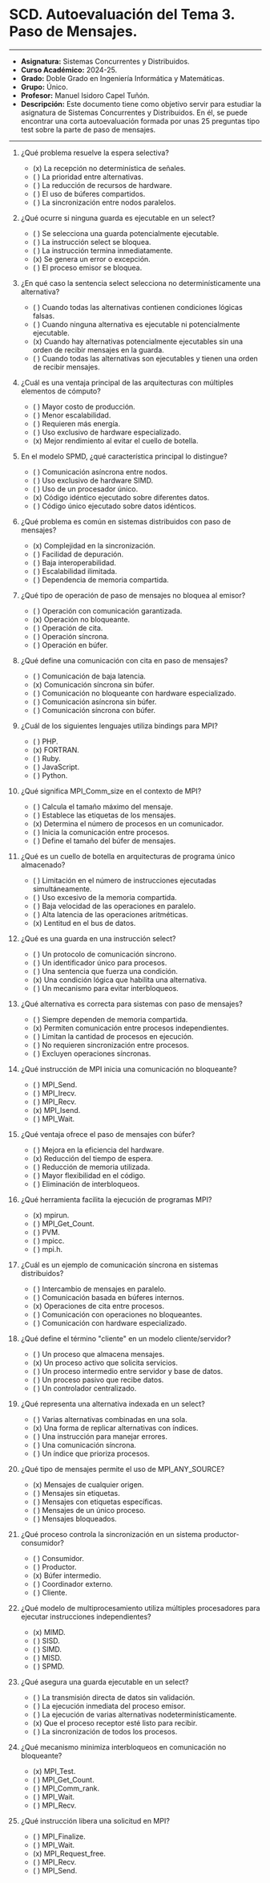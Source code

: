<br>

# SCD. Autoevaluación del Tema 3. Paso de Mensajes.

***

- **Asignatura:** Sistemas Concurrentes y Distribuidos.
- **Curso Académico:** 2024-25.
- **Grado:** Doble Grado en Ingeniería Informática y Matemáticas.
- **Grupo:** Único.
- **Profesor:** Manuel Isidoro Capel Tuñón.
- **Descripción:** Este documento tiene como objetivo servir para estudiar la asignatura de Sistemas Concurrentes y Distribuidos. En él, se puede encontrar una corta autoevaluación formada por unas 25 preguntas tipo test sobre la parte de paso de mensajes.
***
 
1. ¿Qué problema resuelve la espera selectiva?
    - (x) La recepción no determinística de señales.
    - ( ) La prioridad entre alternativas.
    - ( ) La reducción de recursos de hardware.
    - ( ) El uso de búferes compartidos.
    - ( ) La sincronización entre nodos paralelos.

2. ¿Qué ocurre si ninguna guarda es ejecutable en un select?
    - ( ) Se selecciona una guarda potencialmente ejecutable.
    - ( ) La instrucción select se bloquea.
    - ( ) La instrucción termina inmediatamente.
    - (x) Se genera un error o excepción.
    - ( ) El proceso emisor se bloquea.

3. ¿En qué caso la sentencia select selecciona no determinísticamente una alternativa?
    - ( ) Cuando todas las alternativas contienen condiciones lógicas falsas.
    - ( ) Cuando ninguna alternativa es ejecutable ni potencialmente ejecutable.
    - (x) Cuando hay alternativas potencialmente ejecutables sin una orden de recibir mensajes en la guarda.
    - ( ) Cuando todas las alternativas son ejecutables y tienen una orden de recibir mensajes.

4. ¿Cuál es una ventaja principal de las arquitecturas con múltiples elementos de cómputo?
    - ( ) Mayor costo de producción.
    - ( ) Menor escalabilidad.
    - ( ) Requieren más energía.
    - ( ) Uso exclusivo de hardware especializado.
    - (x) Mejor rendimiento al evitar el cuello de botella.

5. En el modelo SPMD, ¿qué característica principal lo distingue?
    - ( ) Comunicación asíncrona entre nodos.
    - ( ) Uso exclusivo de hardware SIMD.
    - ( ) Uso de un procesador único.
    - (x) Código idéntico ejecutado sobre diferentes datos.
    - ( ) Código único ejecutado sobre datos idénticos.

6. ¿Qué problema es común en sistemas distribuidos con paso de mensajes?
    - (x) Complejidad en la sincronización.
    - ( ) Facilidad de depuración.
    - ( ) Baja interoperabilidad.
    - ( ) Escalabilidad ilimitada.
    - ( ) Dependencia de memoria compartida.

7. ¿Qué tipo de operación de paso de mensajes no bloquea al emisor?
    - ( ) Operación con comunicación garantizada.
    - (x) Operación no bloqueante.
    - ( ) Operación de cita.
    - ( ) Operación síncrona.
    - ( ) Operación en búfer.

8. ¿Qué define una comunicación con cita en paso de mensajes?
    - ( ) Comunicación de baja latencia.
    - (x) Comunicación síncrona sin búfer.
    - ( ) Comunicación no bloqueante con hardware especializado.
    - ( ) Comunicación asíncrona sin búfer.
    - ( ) Comunicación síncrona con búfer.

9. ¿Cuál de los siguientes lenguajes utiliza bindings para MPI?
    - ( ) PHP.
    - (x) FORTRAN.
    - ( ) Ruby.
    - ( ) JavaScript.
    - ( ) Python.

10. ¿Qué significa MPI_Comm_size en el contexto de MPI?
    - ( ) Calcula el tamaño máximo del mensaje.
    - ( ) Establece las etiquetas de los mensajes.
    - (x) Determina el número de procesos en un comunicador.
    - ( ) Inicia la comunicación entre procesos.
    - ( ) Define el tamaño del búfer de mensajes.

11. ¿Qué es un cuello de botella en arquitecturas de programa único almacenado?
    - ( ) Limitación en el número de instrucciones ejecutadas simultáneamente.
    - ( ) Uso excesivo de la memoria compartida.
    - ( ) Baja velocidad de las operaciones en paralelo.
    - ( ) Alta latencia de las operaciones aritméticas.
    - (x) Lentitud en el bus de datos.

12. ¿Qué es una guarda en una instrucción select?
    - ( ) Un protocolo de comunicación síncrono.
    - ( ) Un identificador único para procesos.
    - ( ) Una sentencia que fuerza una condición.
    - (x) Una condición lógica que habilita una alternativa.
    - ( ) Un mecanismo para evitar interbloqueos.

13. ¿Qué alternativa es correcta para sistemas con paso de mensajes?
    - ( ) Siempre dependen de memoria compartida.
    - (x) Permiten comunicación entre procesos independientes.
    - ( ) Limitan la cantidad de procesos en ejecución.
    - ( ) No requieren sincronización entre procesos.
    - ( ) Excluyen operaciones síncronas.

14. ¿Qué instrucción de MPI inicia una comunicación no bloqueante?
    - ( ) MPI_Send.
    - ( ) MPI_Irecv.
    - ( ) MPI_Recv.
    - (x) MPI_Isend.
    - ( ) MPI_Wait.

15. ¿Qué ventaja ofrece el paso de mensajes con búfer?
    - ( ) Mejora en la eficiencia del hardware.
    - (x) Reducción del tiempo de espera.
    - ( ) Reducción de memoria utilizada.
    - ( ) Mayor flexibilidad en el código.
    - ( ) Eliminación de interbloqueos.

16. ¿Qué herramienta facilita la ejecución de programas MPI?
    - (x) mpirun.
    - ( ) MPI_Get_Count.
    - ( ) PVM.
    - ( ) mpicc.
    - ( ) mpi.h.

17. ¿Cuál es un ejemplo de comunicación síncrona en sistemas distribuidos?
    - ( ) Intercambio de mensajes en paralelo.
    - ( ) Comunicación basada en búferes internos.
    - (x) Operaciones de cita entre procesos.
    - ( ) Comunicación con operaciones no bloqueantes.
    - ( ) Comunicación con hardware especializado.

18. ¿Qué define el término "cliente" en un modelo cliente/servidor?
    - ( ) Un proceso que almacena mensajes.
    - (x) Un proceso activo que solicita servicios.
    - ( ) Un proceso intermedio entre servidor y base de datos.
    - ( ) Un proceso pasivo que recibe datos.
    - ( ) Un controlador centralizado.

19. ¿Qué representa una alternativa indexada en un select?
    - ( ) Varias alternativas combinadas en una sola.
    - (x) Una forma de replicar alternativas con índices.
    - ( ) Una instrucción para manejar errores.
    - ( ) Una comunicación síncrona.
    - ( ) Un índice que prioriza procesos.

20. ¿Qué tipo de mensajes permite el uso de MPI_ANY_SOURCE?
    - (x) Mensajes de cualquier origen.
    - ( ) Mensajes sin etiquetas.
    - ( ) Mensajes con etiquetas específicas.
    - ( ) Mensajes de un único proceso.
    - ( ) Mensajes bloqueados.

21. ¿Qué proceso controla la sincronización en un sistema productor-consumidor?
    - ( ) Consumidor.
    - ( ) Productor.
    - (x) Búfer intermedio.
    - ( ) Coordinador externo.
    - ( ) Cliente.

22. ¿Qué modelo de multiprocesamiento utiliza múltiples procesadores para ejecutar instrucciones independientes?
    - (x) MIMD.
    - ( ) SISD.
    - ( ) SIMD.
    - ( ) MISD.
    - ( ) SPMD.

23. ¿Qué asegura una guarda ejecutable en un select?
    - ( ) La transmisión directa de datos sin validación.
    - ( ) La ejecución inmediata del proceso emisor.
    - ( ) La ejecución de varias alternativas nodeterminísticamente.
    - (x) Que el proceso receptor esté listo para recibir.
    - ( ) La sincronización de todos los procesos.

24. ¿Qué mecanismo minimiza interbloqueos en comunicación no bloqueante?
    - (x) MPI_Test.
    - ( ) MPI_Get_Count.
    - ( ) MPI_Comm_rank.
    - ( ) MPI_Wait.
    - ( ) MPI_Recv.

25. ¿Qué instrucción libera una solicitud en MPI?
    - ( ) MPI_Finalize.
    - ( ) MPI_Wait.
    - (x) MPI_Request_free.
    - ( ) MPI_Recv.
    - ( ) MPI_Send.
